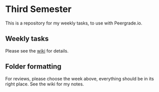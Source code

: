 # Third Semester

This is a repository for my weekly tasks, to use with Peergrade.io.

## Weekly tasks

Please see the [wiki](https://github.com/Runi-VN/3rdsemester/wiki/) for details.

## Folder formatting
For reviews, please choose the week above, everything should be in its right place. See the wiki for my notes.
